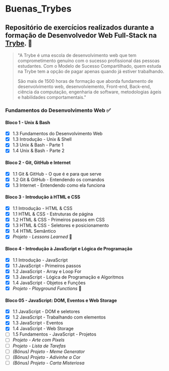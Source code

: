 # Buenas_Trybes

## Repositório de exercícios realizados durante a formação de Desenvolvedor Web Full-Stack na [Trybe](https://www.betrybe.com/). 🚀

>"A Trybe é uma escola de desenvolvimento web que tem comprometimento genuíno com o sucesso profissional das pessoas estudantes. Com o Modelo de Sucesso Compartilhado, quem estuda na Trybe tem a opção de pagar apenas quando já estiver trabalhando.
>
>São mais de 1500 horas de formação que aborda fundamento de desenvolvimento web, desenvolviemento, Front-end, Back-end, ciência da computação, engenharia de software, metodologias ágeis e habilidades comportamentais."

### Fundamentos do Desenvolvimento Web ✅

#### Bloco 1 - Unix & Bash
- [x] 1.3 Fundamentos do Desenvolvimento Web
- [x] 1.3 Introdução - Unix & Shell
- [x] 1.3 Unix & Bash - Parte 1
- [x] 1.4 Unix & Bash - Parte 2

#### Bloco 2 - Git, GitHub e Internet
- [x] 1.1 Git & GitHub - O que é e para que serve
- [x] 1.2 Git & GitHub - Entendendo os comandos
- [x] 1.3 Internet - Entendendo como ela funciona

#### Bloco 3 - Introdução à HTML e CSS
- [x] 1.1 Introdução - HTML & CSS
- [x] 1.1 HTML & CSS - Estruturas de página
- [x] 1.2 HTML & CSS - Primeiros passos em CSS
- [x] 1.3 HTML & CSS - Seletores e posicionamento
- [x] 1.4 HTML Semântico
- [x] _Projeto - Lessons Learned_ 💯

#### Bloco 4 - Introdução à JavaScript e Lógica de Programação
- [x] 1.1 Introdução - JavaScript
- [x] 1.1 JavaScript - Primeiros passos
- [x] 1.2 JavaScript - Array e Loop For
- [x] 1.3 JavaScript - Lógica de Programação e Algoritmos
- [x] 1.4 JavaScript - Objetos e Funções
- [x] _Projeto - Playground Functions_ 💯

#### Bloco 05 - JavaScript: DOM, Eventos e Web Storage
- [x] 1.1 JavaScript - DOM e seletores
- [x] 1.2 JavaScript - Trabalhando com elementos
- [x] 1.3 JavaScript - Eventos
- [x] 1.4 JavaScript - Web Storage
- [ ] 1.5 Fundamentos - JavaScript - Projetos
- [ ] _Projeto - Arte com Pixels_
- [ ] _Projeto - Lista de Tarefas_
- [ ] _(Bônus) Projeto - Meme Generator_
- [ ] _(Bônus) Projeto - Adivinhe a Cor_
- [ ] _(Bônus) Projeto - Carta Misteriosa_
